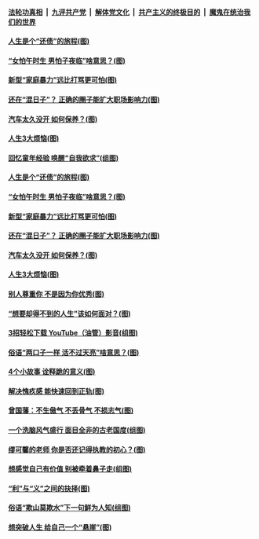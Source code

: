 ####  [法轮功真相](../../../../basic/blob/master/README.md?t=06210602) &nbsp;|&nbsp; [九评共产党](../../../../9ping.md/blob/master/README.md?t=06210602) &nbsp;|&nbsp; [解体党文化](../../../../jtdwh.md/blob/master/README.md?t=06210602)  &nbsp;|&nbsp; [共产主义的终极目的](../../../../gczydzjmd.md/blob/master/README.md?t=06210602) &nbsp;|&nbsp; [魔鬼在统治我们的世界](../../../../mgztzwmdsj.md/blob/master/README.md?t=06210602) 

#### [人生是个“还债”的旅程(图)](../pages/p8/936768.md?t=06210602) 

#### [“女怕午时生 男怕子夜临”啥意思？(图)](../pages/p8/937081.md?t=06210602) 

#### [新型“家庭暴力”远比打骂更可怕(图)](../pages/p8/936230.md?t=06210602) 

#### [还在“混日子”？ 正确的圈子能扩大职场影响力(图)](../pages/p8/937049.md?t=06210602) 

#### [汽车太久没开 如何保养？(图)](../pages/p8/937035.md?t=06210602) 

#### [人生3大烦恼(图)](../pages/p8/936959.md?t=06210602) 

#### [回忆童年经验 唤醒“自我欲求”(组图)](../pages/p8/937082.md?t=06210602) 

#### [人生是个“还债”的旅程(图)](../pages/p8/936768.md?t=06210602) 

#### [“女怕午时生 男怕子夜临”啥意思？(图)](../pages/p8/937081.md?t=06210602) 

#### [新型“家庭暴力”远比打骂更可怕(图)](../pages/p8/936230.md?t=06210602) 

#### [还在“混日子”？ 正确的圈子能扩大职场影响力(图)](../pages/p8/937049.md?t=06210602) 

#### [汽车太久没开 如何保养？(图)](../pages/p8/937035.md?t=06210602) 

#### [人生3大烦恼(图)](../pages/p8/936959.md?t=06210602) 

#### [别人尊重你 不是因为你优秀(图)](../pages/p8/936253.md?t=06210602) 

#### [“想要却得不到的人生”该如何面对？(图)](../pages/p8/936933.md?t=06210602) 

#### [3招轻松下载 YouTube（油管）影音(组图)](../pages/p8/936922.md?t=06210602) 

#### [俗语“两口子一样 活不过天亮”啥意思？(图)](../pages/p8/936917.md?t=06210602) 

#### [4个小故事 诠释跪的意义(图)](../pages/p8/936353.md?t=06210602) 

#### [解决愧疚感 能快速回到正轨(图)](../pages/p8/936834.md?t=06210602) 

#### [曾国藩：不生傲气 不丢骨气 不损志气(图)](../pages/p8/936248.md?t=06210602) 

#### [一个洗脑风气盛行 面目全非的古老国度(组图)](../pages/p8/936759.md?t=06210602) 

#### [缪可馨的老师 你是否还记得执教的初心？(图)](../pages/p8/936737.md?t=06210602) 

#### [想感觉自己有价值 别被牵着鼻子走(组图)](../pages/p8/936721.md?t=06210602) 

#### [“利”与“义”之间的抉择(图)](../pages/p8/936246.md?t=06210602) 

#### [俗语“欺山莫欺水”下一句鲜为人知(组图)](../pages/p8/936659.md?t=06210602) 

#### [想突破人生 给自己一个“悬崖”(图)](../pages/p8/936658.md?t=06210602) 

